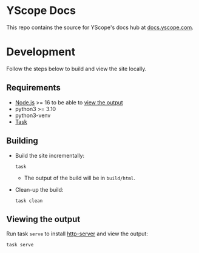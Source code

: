 # YScope Docs

This repo contains the source for YScope's docs hub at [docs.yscope.com].

# Development

Follow the steps below to build and view the site locally.

## Requirements

* [Node.js] >= 16 to be able to [view the output](#viewing-the-output)
* python3 >= 3.10
* python3-venv
* [Task]

## Building

* Build the site incrementally:

  ```shell
  task
  ```

  * The output of the build will be in `build/html`.

* Clean-up the build:

  ```shell
  task clean
  ```

## Viewing the output

Run task `serve` to install [http-server] and view the output:

```shell
task serve
```

[docs.yscope.com]: https://docs.yscope.com
[http-server]: https://www.npmjs.com/package/http-server
[Node.js]: https://nodejs.org/en/download/current
[Task]: https://taskfile.dev/
